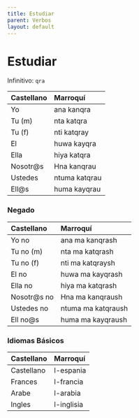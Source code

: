```yaml
---
title: Estudiar
parent: Verbos
layout: default
---
```



# Estudiar
Infinitivo: `qra`

| Castellano | Marroquí      |
|:-----------|:--------------|
| Yo         | ana kanqra    |
| Tu (m)     | nta katqra    |
| Tu (f)     | nti katqray   |
| El         | huwa kayqra   |
| Ella       | hiya katqra   |
| Nosotr@s   | Hna kanqrau   |
| Ustedes    | ntuma katqrau |
| Ell@s      | huma kayqrau  |

### Negado

| Castellano  | Marroquí           |
|:------------|:-------------------|
| Yo no       | ana ma kanqrash    |
| Tu no (m)   | nta ma katqrash    |
| Tu no (f)   | nti ma katqraysh   |
| El no       | huwa ma kayqrash   |
| Ella no     | hiya ma katqrash   |
| Nosotr@s no | Hna ma kanqraush   |
| Ustedes no  | ntuma ma katqraush |
| Ell no@s    | huma ma kayqraush  |


### Idiomas Básicos

| Castellano | Marroquí   |
|:-----------|:-----------|
| Castellano | l-espania  |
| Frances    | l-francia  |
| Arabe      | l-arabia   |
| Ingles     | l-inglisia |

